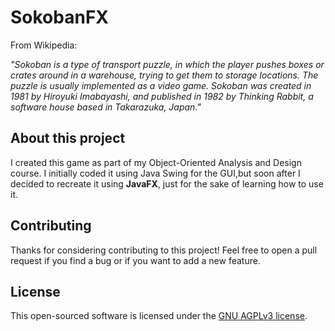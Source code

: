 # SokobanFX

From Wikipedia:

_"Sokoban is a type of transport puzzle, in which the player pushes boxes or crates around in a warehouse, trying to get 
them to storage locations. The puzzle is usually implemented as a video game.
Sokoban was created in 1981 by Hiroyuki Imabayashi, and published in 1982 by Thinking Rabbit, a software house based in 
Takarazuka, Japan."_

## About this project

I created this game as part of my Object-Oriented Analysis and Design course. I initially coded it using Java Swing for
the GUI,but soon after I decided to recreate it using **JavaFX**, just for the sake of learning how to use it.

## Contributing

Thanks for considering contributing to this project!
Feel free to open a pull request if you find a bug or if you want to add a new feature.

## License

This open-sourced software is licensed under the [GNU AGPLv3 license](http://www.gnu.org/licenses/agpl-3.0.txt).
